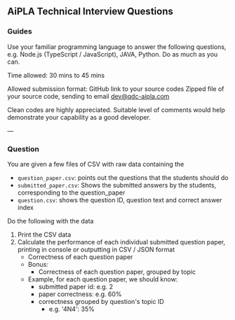## AiPLA Technical Interview Questions

### Guides

Use your familiar programming language to answer the following questions, e.g. Node.js (TypeScript / JavaScript), JAVA, Python. Do as much as you can.

Time allowed: 30 mins to 45 mins

Allowed submission format: 
GitHub link to your source codes
Zipped file of your source code, sending to email dev@qdc-aipla.com

Clean codes are highly appreciated. Suitable level of comments would help demonstrate your capability as a good developer.

—
### Question

You are given a few files of CSV with raw data containing the
- `question_paper.csv`: points out the questions that the students should do
- `submitted_paper.csv`: Shows the submitted answers by the students, corresponding to the question_paper
- `question.csv`: shows the question ID, question text and correct answer index

Do the following with the data

1. Print the CSV data 
2. Calculate the performance of each individual submitted question paper, printing in console or outputting in CSV / JSON format
    - Correctness of each question paper
    - Bonus:
      - Correctness of each question paper, grouped by topic
    - Example, for each question paper, we should know:
      - submitted paper id: e.g. 2
      - paper correctness: e.g. 60%
      - correctness grouped by question's topic ID
        - e.g. '4N4': 35%